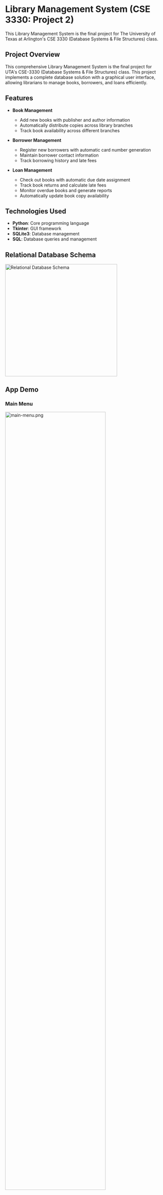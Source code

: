 # Library Management System (CSE 3330: Project 2)

This Library Management System is the final project for The University of Texas at Arlington's CSE 3330 (Database Systems &amp; File Structures) class.

## Project Overview
This comprehensive Library Management System is the final project for UTA's CSE-3330 (Database Systems &amp; File Structures) class. This project implements a complete database solution with a graphical user interface, allowing librarians to manage books, borrowers, and loans efficiently.

## Features
- **Book Management**
  - Add new books with publisher and author information
  - Automatically distribute copies across library branches
  - Track book availability across different branches

- **Borrower Management**
  - Register new borrowers with automatic card number generation
  - Maintain borrower contact information
  - Track borrowing history and late fees

- **Loan Management**
  - Check out books with automatic due date assignment
  - Track book returns and calculate late fees
  - Monitor overdue books and generate reports
  - Automatically update book copy availability

## Technologies Used
- **Python**: Core programming language
- **Tkinter**: GUI framework
- **SQLite3**: Database management
- **SQL**: Database queries and management

## Relational Database Schema
<img src="./public/RelationalDbSchema.jpeg" alt="Relational Database Schema" width="360"/>

## App Demo

### Main Menu
<img src="./public/app_screenshots/main-menu.png" alt="main-menu.png" style="width: 80%" />

### Book Management
<img src="./public/app_screenshots/add-new-book.png" alt="add-new-book.png" style="width: 80%" />
<img src="./public/app_screenshots/book-loaned-perbranch.png" alt="book-loaned-perbranch.png" style="width: 80%" />
<img src="./public/app_screenshots/book-latefee-info.png" alt="book-latefee-info.png" style="width: 80%" />

### Borrower Management
<img src="./public/app_screenshots/add-new-borrower.png" alt="add-new-borrower.png" style="width: 80%" />
<img src="./public/app_screenshots/checkout-book.png" alt="checkout-book.png" style="width: 80%" />
<img src="./public/app_screenshots/borrower-latefee-info.png" alt="borrower-latefee-info.png" style="width: 80%" />
<img src="./public/app_screenshots/late-returns-inrange.png" alt="late-returns-inrange.png" style="width: 80%" />

## Installation & Setup

1. Clone the repository:
```bash
git clone https://github.com/shubhamctech/LibraryManagementSystem.git
```

2. Install dependencies:
```bash
pip install tkinter sqlite3
```

3. Run the application:
```bash
python LMSApp.py
```

## Project Structure
- `LMSApp.py`: Main application file with GUI implementation
- `LMSSQL`: Folder for SQL files for database schema creation, import & other queries
- `LMSDataset`: Folder containing .csv files provided as sample dataset

## Team Members
This project was developed as the final project for CSE 3330. While I led the development of the GUI application and database integration, valuable contributions were made by team members:
- Jeffery Aguirre
- Sallah Al-Ali
- Shubham Chandravanshi (GUI Development & Database Integration)

## Contact
If you have any questions or feedback about this project, feel free to reach out:
- **Email**: [shubhamc4tech@gmail.com](mailto:shubhamc4tech@gmail.com)
- **LinkedIn**: [linkedin.com/in/shubhamctech](https://linkedin.com/in/shubhamctech)

#### Thanks for visiting my project!
